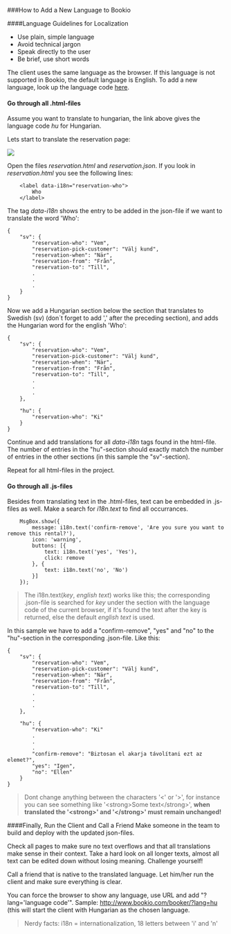 ###How to Add a New Language to Bookio

####Language Guidelines for Localization
* Use plain, simple language
* Avoid technical jargon
* Speak directly to the user
* Be brief, use short words

The client uses the same language as the browser. If this language is not supported in Bookio, the default language is English. To add a new language, look up the language code <a href="http://www.metamodpro.com/browser-language-codes">here</a>.

<h4>Go through all .html-files</h4>
Assume you want to translate to hungarian, the link above gives the language code <i>hu</i> for Hungarian.

Lets start to translate the reservation page:

<img src="https://f.cloud.github.com/assets/4263707/1900821/67af8332-7c59-11e3-852a-15555ff3ee93.png"/>

Open the files <i>reservation.html</i> and <i>reservation.json</i>. If you look in <i>reservation.html</i> you see the following lines:

```
	<label data-i18n="reservation-who">
	    Who
	</label>
```

The tag <i>data-i18n</i> shows the entry to be added in the json-file if we want to translate the word 'Who':

```
{
	"sv": {
		"reservation-who": "Vem",
		"reservation-pick-customer": "Välj kund",
		"reservation-when": "När",
		"reservation-from": "Från",
		"reservation-to": "Till",
		.
		.
		.
	}	
}
```

Now we add a Hungarian section below the section that translates to Swedish (sv) (don´t forget to add ',' after the preceding section), and adds the Hungarian word for the english 'Who':

```
{
	"sv": {
		"reservation-who": "Vem",
		"reservation-pick-customer": "Välj kund",
		"reservation-when": "När",
		"reservation-from": "Från",
		"reservation-to": "Till",
		.
		.
		.
	},	
	
	"hu": {
		"reservation-who": "Ki"	
	}
}
```

Continue and add translations for all <i>data-i18n</i> tags found in the html-file. The number of entries in the "hu"-section should exactly match the number of entries in the other sections (in this sample the "sv"-section).

Repeat for all html-files in the project.

<h4>Go through all .js-files</h4>
Besides from translating text in the .html-files, text can be embedded in .js-files as well. Make a search for <i>i18n.text</i> to find all occurrances.

```
	MsgBox.show({
		message: i18n.text('confirm-remove', 'Are you sure you want to remove this rental?'),
		icon: 'warning',
		buttons: [{
			text: i18n.text('yes', 'Yes'),
			click: remove
		}, {
			text: i18n.text('no', 'No')
		}]
	});
```

>The i18n.text(<i>key</i>, <i>english text</i>) works like this; the corresponding .json-file is searched for <i>key</i> under the section with the language code of the current browser, if it's found the text after the key is returned, else the default <i>english text</i> is used.

In this sample we have to add a "confirm-remove", "yes" and "no" to the "hu"-section in the corresponding .json-file. Like this:

```
{
	"sv": {
		"reservation-who": "Vem",
		"reservation-pick-customer": "Välj kund",
		"reservation-when": "När",
		"reservation-from": "Från",
		"reservation-to": "Till",
		.
		.
		.
	},	
	
	"hu": {
		"reservation-who": "Ki"
		.
		.
		.
		"confirm-remove": "Biztosan el akarja távolítani ezt az elemet?",
		"yes": "Igen",
		"no": "Ellen"
	}
}
```

>Dont change anything between the characters '<' or '>', for instance you can see something like '&lt;strong>Some text&lt;/strong>', <strong>when translated the '&lt;strong>' and '&lt;/strong>' must remain unchanged!</strong>

####Finally, Run the Client and Call a Friend
Make someone in the team to build and deploy with the updated json-files.

Check all pages to make sure no text overflows and that all translations make sense in their context. Take a hard look on all longer texts, almost all text can be edited down without losing meaning. Challenge yourself!

Call a friend that is native to the translated language. Let him/her run the client and make sure everything is clear.

You can force the browser to show any language, use URL and add "?lang='language code'".
Sample: http://www.bookio.com/booker/?lang=hu (this will start the client with Hungarian as the chosen language.

>Nerdy facts: i18n = internationalization, 18 letters between 'i' and 'n'
